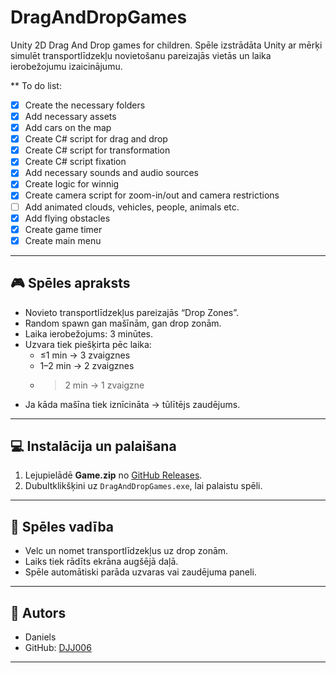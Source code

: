 # DragAndDropGames
Unity 2D Drag And Drop games for children. Spēle izstrādāta Unity ar mērķi simulēt transportlīdzekļu novietošanu pareizajās vietās un laika ierobežojumu izaicinājumu.  

** To do list:
- [x] Create the necessary folders
- [x] Add necessary assets
- [x] Add cars on the map
- [x] Create C# script for drag and drop
- [x] Create C# script for transformation
- [x] Create C# script fixation
- [x] Add necessary sounds and audio sources
- [x] Create logic for winnig
- [x] Create camera script for zoom-in/out and camera restrictions
- [ ] Add animated clouds, vehicles, people, animals etc.
- [x] Add flying obstacles
- [x] Create game timer
- [x] Create main menu
---

## 🎮 Spēles apraksts
- Novieto transportlīdzekļus pareizajās “Drop Zones”.
- Random spawn gan mašīnām, gan drop zonām.
- Laika ierobežojums: 3 minūtes.
- Uzvara tiek piešķirta pēc laika:
  - ≤1 min → 3 zvaigznes
  - 1–2 min → 2 zvaigznes
  - >2 min → 1 zvaigzne
- Ja kāda mašīna tiek iznīcināta → tūlītējs zaudējums.

---

## 💻 Instalācija un palaišana
1. Lejupielādē **Game.zip** no [GitHub Releases](#).
2. Dubultklikšķini uz `DragAndDropGames.exe`, lai palaistu spēli.

---

## 🔧 Spēles vadība
- Velc un nomet transportlīdzekļus uz drop zonām.
- Laiks tiek rādīts ekrāna augšējā daļā.
- Spēle automātiski parāda uzvaras vai zaudējuma paneli.

---

## 📝 Autors
- Daniels
- GitHub: [DJJ006](#)

---